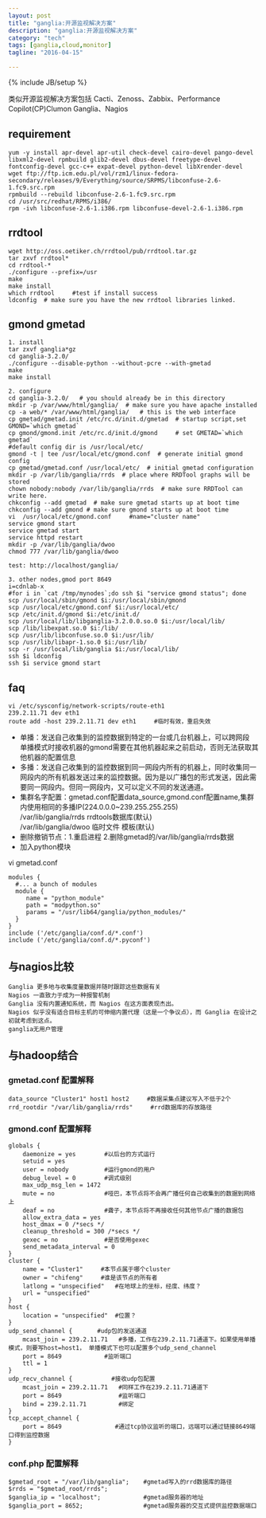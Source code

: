 ```yaml
---
layout: post
title: "ganglia:开源监视解决方案"
description: "ganglia:开源监视解决方案"
category: "tech"
tags: [ganglia,cloud,monitor]
tagline: "2016-04-15"

---
```

{% include JB/setup %}

类似开源监视解决方案包括 Cacti、Zenoss、Zabbix、Performance Copilot(CP)Clumon Ganglia、Nagios    

## requirement

    yum -y install apr-devel apr-util check-devel cairo-devel pango-devel libxml2-devel rpmbuild glib2-devel dbus-devel freetype-devel fontconfig-devel gcc-c++ expat-devel python-devel libXrender-devel
    wget ftp://ftp.icm.edu.pl/vol/rzm1/linux-fedora-secondary/releases/9/Everything/source/SRPMS/libconfuse-2.6-1.fc9.src.rpm
    rpmbuild --rebuild libconfuse-2.6-1.fc9.src.rpm
    cd /usr/src/redhat/RPMS/i386/
    rpm -ivh libconfuse-2.6-1.i386.rpm libconfuse-devel-2.6-1.i386.rpm

## rrdtool

    wget http://oss.oetiker.ch/rrdtool/pub/rrdtool.tar.gz
    tar zxvf rrdtool*
    cd rrdtool-*
    ./configure --prefix=/usr
    make
    make install
    which rrdtool     #test if install success
    ldconfig  # make sure you have the new rrdtool libraries linked.

## gmond gmetad

    1. install
    tar zxvf ganglia*gz
    cd ganglia-3.2.0/
    ./configure --disable-python --without-pcre --with-gmetad
    make
    make install

    2. configure
    cd ganglia-3.2.0/   # you should already be in this directory
    mkdir -p /var/www/html/ganglia/  # make sure you have apache installed
    cp -a web/* /var/www/html/ganglia/   # this is the web interface
    cp gmetad/gmetad.init /etc/rc.d/init.d/gmetad  # startup script,set GMOND=`which gmetad`
    cp gmond/gmond.init /etc/rc.d/init.d/gmond     # set GMETAD=`which gmetad`
    #default config dir is /usr/local/etc/
    gmond -t | tee /usr/local/etc/gmond.conf  # generate initial gmond config
    cp gmetad/gmetad.conf /usr/local/etc/  # initial gmetad configuration
    mkdir -p /var/lib/ganglia/rrds  # place where RRDTool graphs will be stored
    chown nobody:nobody /var/lib/ganglia/rrds  # make sure RRDTool can write here.
    chkconfig --add gmetad  # make sure gmetad starts up at boot time
    chkconfig --add gmond # make sure gmond starts up at boot time
    vi  /usr/local/etc/gmond.conf     #name="cluster name"
    service gmond start
    service gmetad start
    service httpd restart
    mkdir -p /var/lib/ganglia/dwoo
    chmod 777 /var/lib/ganglia/dwoo

    test: http://localhost/ganglia/

    3. other nodes,gmod port 8649
    i=cdnlab-x
    #for i in `cat /tmp/mynodes`;do ssh $i "service gmond status"; done
    scp /usr/local/sbin/gmond $i:/usr/local/sbin/gmond
    scp /usr/local/etc/gmond.conf $i:/usr/local/etc/
    scp /etc/init.d/gmond $i:/etc/init.d/
    scp /usr/local/lib/libganglia-3.2.0.0.so.0 $i:/usr/local/lib/
    scp /lib/libexpat.so.0 $i:/lib/
    scp /usr/lib/libconfuse.so.0 $i:/usr/lib/
    scp /usr/lib/libapr-1.so.0 $i:/usr/lib/
    scp -r /usr/local/lib/ganglia $i:/usr/local/lib/
    ssh $i ldconfig
    ssh $i service gmond start

## faq

    vi /etc/sysconfig/network-scripts/route-eth1
    239.2.11.71 dev eth1
    route add -host 239.2.11.71 dev eth1     #临时有效，重启失效

- 单播：发送自己收集到的监控数据到特定的一台或几台机器上，可以跨网段  
  单播模式时接收机器的gmond需要在其他机器起来之前启动，否则无法获取其他机器的配置信息
- 多播：发送自己收集到的监控数据到同一网段内所有的机器上，同时收集同一网段内的所有机器发送过来的监控数据。因为是以广播包的形式发送，因此需要同一网段内。但同一网段内，又可以定义不同的发送通道。
- 集群名字配置：gmetad.conf配置data_source,gmond.conf配置name,集群内使用相同的多播IP(224.0.0.0~239.255.255.255)  
   /var/lib/ganglia/rrds rrdtools数据库(默认)  
   /var/lib/ganglia/dwoo 临时文件 模板(默认)  
- 删除撤销节点：1.重启进程 2.删除gmetad的/var/lib/ganglia/rrds数据
- 加入python模块 

vi gmetad.conf

    modules {
      #... a bunch of modules
      module {
         name = "python_module"
         path = "modpython.so"
         params = "/usr/lib64/ganglia/python_modules/"
      }
    }
    include ('/etc/ganglia/conf.d/*.conf')
    include ('/etc/ganglia/conf.d/*.pyconf')

         
## 与nagios比较

    Ganglia 更多地与收集度量数据并随时跟踪这些数据有关
    Nagios 一直致力于成为一种报警机制
    Ganglia 没有内置通知系统，而 Nagios 在这方面表现杰出。
    Nagios 似乎没有适合目标主机的可伸缩内置代理（这是一个争议点），而 Ganglia 在设计之初就考虑到这点。
    ganglia无用户管理

## 与hadoop结合

### gmetad.conf 配置解释

    data_source "Cluster1" host1 host2     #数据采集点建议写入不低于2个
    rrd_rootdir "/var/lib/ganglia/rrds"     #rrd数据库的存放路径
### gmond.conf 配置解释

    globals {
        daemonize = yes        #以后台的方式运行
        setuid = yes
        user = nobody          #运行gmond的用户
        debug_level = 0        #调式级别
        max_udp_msg_len = 1472
        mute = no              #哑巴，本节点将不会再广播任何自己收集到的数据到网络上
        deaf = no              #聋子，本节点将不再接收任何其他节点广播的数据包
        allow_extra_data = yes
        host_dmax = 0 /*secs */
        cleanup_threshold = 300 /*secs */
        gexec = no             #是否使用gexec
        send_metadata_interval = 0
    }
    cluster {
        name = "Cluster1"     #本节点属于哪个cluster
        owner = "chifeng"     #谁是该节点的所有者
        latlong = "unspecified"   #在地球上的坐标，经度、纬度？
        url = "unspecified"
    }
    host {
        location = "unspecified"  #位置？
    }
    udp_send_channel {       #udp包的发送通道
        mcast_join = 239.2.11.71   #多播，工作在239.2.11.71通道下。如果使用单播模式，则要写host=host1， 单播模式下也可以配置多个udp_send_channel
        port = 8649            #监听端口
        ttl = 1
    }
    udp_recv_channel {           #接收udp包配置
        mcast_join = 239.2.11.71   #同样工作在239.2.11.71通道下
        port = 8649                #监听端口
        bind = 239.2.11.71         #绑定
    }
    tcp_accept_channel {
        port = 8649               #通过tcp协议监听的端口，远端可以通过链接8649端口得到监控数据
    }

### conf.php 配置解释

    $gmetad_root = "/var/lib/ganglia";    #gmetad写入的rrd数据库的路径
    $rrds = "$gmetad_root/rrds";
    $ganglia_ip = "localhost";            #gmetad服务器的地址
    $ganglia_port = 8652;                 #gmetad服务器的交互式提供监控数据端口

